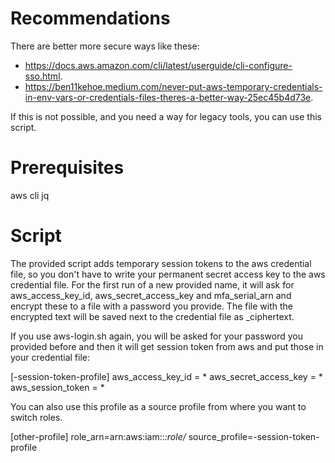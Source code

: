 # Recommendations

There are better more secure ways like these:
* https://docs.aws.amazon.com/cli/latest/userguide/cli-configure-sso.html.
* https://ben11kehoe.medium.com/never-put-aws-temporary-credentials-in-env-vars-or-credentials-files-theres-a-better-way-25ec45b4d73e.

If this is not possible, and you need a way for legacy tools, you can use this script.

# Prerequisites

aws cli
jq

# Script

The provided script adds temporary session tokens to the aws credential file, so you don't have to write your permanent secret access key to the aws credential file.
For the first run of a new provided name, it will ask for aws_access_key_id, aws_secret_access_key and mfa_serial_arn and encrypt these to a file with a password you provide.
The file with the encrypted text will be saved next to the credential file as <name>_ciphertext.

If you use aws-login.sh again, you will be asked for your password you provided before and then it will get session token from aws and put those in your credential file:

[<name>-session-token-profile]
aws_access_key_id = *
aws_secret_access_key = *
aws_session_token = *

You can also use this profile as a source profile from where you want to switch roles.

[other-profile]
role_arn=arn:aws:iam::*:role/*
source_profile=<name>-session-token-profile
